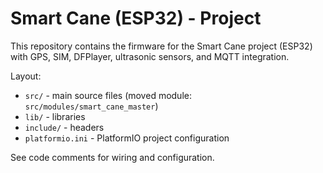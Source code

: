 # Smart Cane (ESP32) - Project

This repository contains the firmware for the Smart Cane project (ESP32)
with GPS, SIM, DFPlayer, ultrasonic sensors, and MQTT integration.

Layout:
- `src/` - main source files (moved module: `src/modules/smart_cane_master`)
- `lib/` - libraries
- `include/` - headers
- `platformio.ini` - PlatformIO project configuration

See code comments for wiring and configuration.
